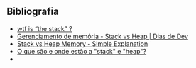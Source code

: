
## Bibliografia
- [wtf is “the stack” ?](https://www.youtube.com/watch?v=CRTR5ljBjPM&pp=ugMICgJwdBABGAHKBRRtZW1vcmlhIHN0YWNrIGUgaGVhcA%3D%3D "wtf is “the stack” ?")
- [Gerenciamento de memória - Stack vs Heap | Dias de Dev](https://www.youtube.com/watch?v=7kJwVQGJCbw&pp=ygUUbWVtb3JpYSBzdGFjayBlIGhlYXA%3D "Gerenciamento de memória - Stack vs Heap | Dias de Dev")
- [Stack vs Heap Memory - Simple Explanation](https://www.youtube.com/watch?v=5OJRqkYbK-4&pp=ugMICgJwdBABGAHKBRRtZW1vcmlhIHN0YWNrIGUgaGVhcNIHCQmtCQGHKiGM7w%3D%3D "Stack vs Heap Memory - Simple Explanation")
- [O que são e onde estão a "stack" e "heap"?](https://pt.stackoverflow.com/questions/3797/o-que-s%c3%a3o-e-onde-est%c3%a3o-a-stack-e-heap)
- 